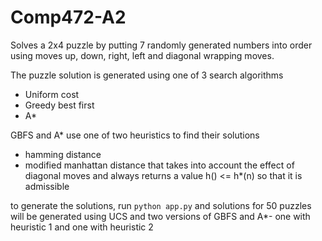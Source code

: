 # Comp472-A2

Solves a 2x4 puzzle by putting 7 randomly generated numbers into order using moves up, down, right, left and diagonal 
wrapping moves.  

The puzzle solution is generated using one of 3 search algorithms
* Uniform cost
* Greedy best first 
* A*

GBFS and A* use one of two heuristics to find their solutions 
* hamming distance
* modified manhattan distance that takes into account the effect of diagonal moves and always returns a value 
h() <= h*(n) so that it is admissible

to generate the solutions, run `python app.py`  and solutions for 50 puzzles will be generated using UCS and two 
versions of GBFS and A*- one with heuristic 1 and one with heuristic 2